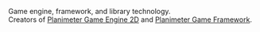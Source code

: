 <!-- ## Hi there 👋 -->
Game engine, framework, and library technology.  
Creators of [Planimeter Game Engine 2D][1] and [Planimeter Game Framework][2].

[1]: https://github.com/Planimeter/game-engine-3d
[2]: https://github.com/Planimeter/game-framework

<!--

**Here are some ideas to get you started:**

🙋‍♀️ A short introduction - what is your organization all about?
🌈 Contribution guidelines - how can the community get involved?
👩‍💻 Useful resources - where can the community find your docs? Is there anything else the community should know?
🍿 Fun facts - what does your team eat for breakfast?
🧙 Remember, you can do mighty things with the power of [Markdown](https://docs.github.com/github/writing-on-github/getting-started-with-writing-and-formatting-on-github/basic-writing-and-formatting-syntax)
-->
